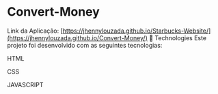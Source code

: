# Convert-Money

Link da Aplicação: [https://jhennylouzada.github.io/Starbucks-Website/](https://jhennylouzada.github.io/Convert-Money/)
🚀 Technologies
Este projeto foi desenvolvido com as seguintes tecnologias:

HTML

CSS

JAVASCRIPT

